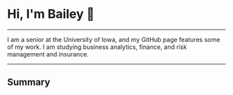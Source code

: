 # Hi, I'm Bailey 👋

-----------

I am a senior at the University of Iowa, and my GitHub page features some of my work. I am studying business analytics, finance, and risk management and insurance. 

-------

## Summary 
